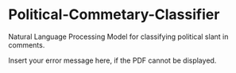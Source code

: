 # Political-Commetary-Classifier
Natural Language Processing Model for classifying political slant in comments.
<object width="400" height="500" type="https://pdfhost.io/edit?doc=63678bce-a308-4eb3-9a85-ee56c306b68b">
    <p>Insert your error message here, if the PDF cannot be displayed.</p>
</object>
